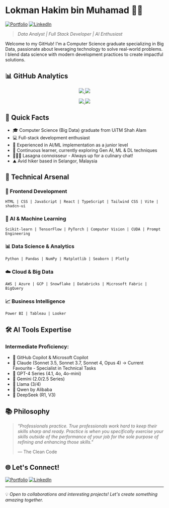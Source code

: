 # Lokman Hakim bin Muhamad 👨‍💻

[![Portfolio](https://img.shields.io/badge/Portfolio-lokmanportfolio.netlify.app-blue?style=flat&logo=google-chrome)](https://lokmanportfolio.netlify.app/)
[![LinkedIn](https://img.shields.io/badge/LinkedIn-Lokman_Hakim-blue?style=flat&logo=linkedin)](https://www.linkedin.com/in/lokman-hakim-muhd)

> *Data Analyst | Full Stack Developer | AI Enthusiast*

Welcome to my GitHub! I'm a Computer Science graduate specializing in Big Data, passionate about leveraging technology to solve real-world problems. I blend data science with modern development practices to create impactful solutions.

## 📊 GitHub Analytics

<p align="center">
  <a href="https://github.com/anuraghazra/github-readme-stats#gh-dark-mode-only">
    <img src="https://github-readme-stats.vercel.app/api?username=One0385&show_icons=true&theme=algolia#gh-dark-mode-only" />
  </a>
  <a href="https://github.com/anuraghazra/github-readme-stats#gh-light-mode-only">
    <img src="https://github-readme-stats.vercel.app/api?username=One0385&show_icons=true&theme=swift#gh-light-mode-only" />
  </a>
</p>

<p align="center">
  <a href="https://github.com/anuraghazra/convoychat#gh-dark-mode-only">
    <img src="https://github-readme-stats.vercel.app/api/top-langs?username=One0385&layout=compact&theme=algolia&langs_count=8&card_width=320#gh-dark-mode-only" />
  </a>
  <a href="https://github.com/anuraghazra/convoychat#gh-light-mode-only">
    <img src="https://github-readme-stats.vercel.app/api/top-langs?username=One0385&layout=compact&theme=swift&langs_count=8&card_width=320#gh-light-mode-only" />
  </a>
</p>

## 🚀 Quick Facts

- 🎓 Computer Science (Big Data) graduate from UiTM Shah Alam
- 💻 Full-stack development enthusiast
- 🤖 Experienced in AI/ML implementation as a junior level
- 🌱 Continuous learner, currently exploring Gen AI, ML & DL techniques
- 👨🏻‍🍳 Lasagna connoisseur - Always up for a culinary chat!
- ⛰️ Avid hiker based in Selangor, Malaysia

## 💼 Technical Arsenal

### 🎨 Frontend Development
```
HTML | CSS | JavaScript | React | TypeScript | Tailwind CSS | Vite | shadcn-ui
```

### 🤖 AI & Machine Learning
```
Scikit-learn | TensorFlow | PyTorch | Computer Vision | CUDA | Prompt Engineering
```

### 📊 Data Science & Analytics
```
Python | Pandas | NumPy | Matplotlib | Seaborn | Plotly
```

### ☁️ Cloud & Big Data
```
AWS | Azure | GCP | Snowflake | Databricks | Microsoft Fabric | BigQuery
```

### 📈 Business Intelligence
```
Power BI | Tableau | Looker
```

## 🛠️ AI Tools Expertise

### Intermediate Proficiency:
- 🤖 GitHub Copilot & Microsoft Copilot
- 🧠 Claude (Sonnet 3.5, Sonnet 3.7, Sonnet 4, Opus 4) -> Current Favourite - Specialist in Technical Tasks
- 💬 GPT-4 Series (4.1, 4o, 4o-mini)
- 🌟 Gemini (2.0/2.5 Series)
- 🦙 Llama (3/4)
- 🔮 Qwen by Alibaba
- 🐋 DeepSeek (R1, V3)

## 📚 Philosophy

> *"Professionals practice. True professionals work hard to keep their skills sharp and ready. Practice is when you specifically exercise your skills outside of the performance of your job for the sole purpose of refining and enhancing those skills."*
> 
> — The Clean Code

## 🌐 Let's Connect!

[![Portfolio](https://img.shields.io/badge/Portfolio-lokmanportfolio.netlify.app-blue?style=for-the-badge&logo=google-chrome)](https://lokmanportfolio.netlify.app/)
[![LinkedIn](https://img.shields.io/badge/LinkedIn-Lokman_Hakim-blue?style=for-the-badge&logo=linkedin)](https://www.linkedin.com/in/lokman-hakim-muhd)

---

💡 *Open to collaborations and interesting projects! Let's create something amazing together.*
